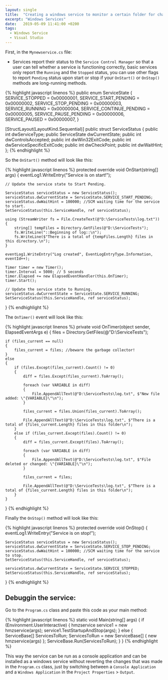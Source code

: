 ```yaml
---
layout: single
title:  "Creating a windows service to monitor a certain folder for changes"
excerpt: "Windows Services"
date:   2019-05-09 11:41:00 +0200
tags:
  - Windows Service 
  - Visual Studio
---
```


First, in the `Mynewservice.cs` file:

- Services report their status to the `Service Control Manager` so that a user can tell whether a service is functioning correctly, basic services only report the `Running` and the `Stopped` status, you can use other flags to report `Pending` status upon start or stop if your `OnStart()` or `OnStop()` methods are long-running methods.

{% highlight javascript linenos %}
public enum ServiceState
{
    SERVICE_STOPPED = 0x00000001,
    SERVICE_START_PENDING = 0x00000002,
    SERVICE_STOP_PENDING = 0x00000003,
    SERVICE_RUNNING = 0x00000004,
    SERVICE_CONTINUE_PENDING = 0x00000005,
    SERVICE_PAUSE_PENDING = 0x00000006,
    SERVICE_PAUSED = 0x00000007,
}

[StructLayout(LayoutKind.Sequential)]
public struct ServiceStatus
{
    public int dwServiceType;
    public ServiceState dwCurrentState;
    public int dwControlsAccepted;
    public int dwWin32ExitCode;
    public int dwServiceSpecificExitCode;
    public int dwCheckPoint;
    public int dwWaitHint;
};
{% endhighlight %}

So the `OnStart()` method will look like this:

{% highlight javascript linenos %}
protected override void OnStart(string[] args)
{
    eventLog1.WriteEntry("Service is on start!");
    
    // Update the service state to Start Pending.
    
    ServiceStatus serviceStatus = new ServiceStatus();
    serviceStatus.dwCurrentState = ServiceState.SERVICE_START_PENDING;
    serviceStatus.dwWaitHint = 100000; //SCM waiting time for the service to start.
    SetServiceStatus(this.ServiceHandle, ref serviceStatus);

    using (StreamWriter fs = File.CreateText(@"D:\ServiceTests\log.txt"))
    {
        string[] tempFiles = Directory.GetFiles(@"D:\ServiceTests");
        fs.WriteLine("::Beginning of log::\n");
        fs.WriteLine($"There is a total of {tempFiles.Length} files in this directory.\n");
    }

    eventLog1.WriteEntry("Log created", EventLogEntryType.Information, eventId++);

    Timer timer = new Timer();
    timer.Interval = 5000; // 5 seconds
    timer.Elapsed += new ElapsedEventHandler(this.OnTimer);
    timer.Start();

    // Update the service state to Running.
    serviceStatus.dwCurrentState = ServiceState.SERVICE_RUNNING;
    SetServiceStatus(this.ServiceHandle, ref serviceStatus);
}
{% endhighlight %}

The `OnTimer()` event will look like this:

{% highlight javascript linenos %}
  private void OnTimer(object sender, ElapsedEventArgs e)
{
    files = Directory.GetFiles(@"D:\ServiceTests");

    if (files_current == null)
    {
        files_current = files; //beware the garbage collector!
    }
    else
    {
        if (files.Except(files_current).Count() != 0)
        {
            diff = files.Except(files_current).ToArray();

            foreach (var VARIABLE in diff)
            {
                File.AppendAllText(@"D:\ServiceTests\log.txt", $"New file added: \"{VARIABLE}\"\n");
            }

            files_current = files.Union(files_current).ToArray();

            File.AppendAllText(@"D:\ServiceTests\log.txt", $"There is a total of {files_current.Length} files in this folder\n");
        }
        else if (files_current.Except(files).Count() != 0)
        {
            diff = files_current.Except(files).ToArray();

            foreach (var VARIABLE in diff)
            {
                File.AppendAllText(@"D:\ServiceTests\log.txt", $"File deleted or changed: \"{VARIABLE}\"\n");
            }

            files_current = files;

            File.AppendAllText(@"D:\ServiceTests\log.txt", $"There is a total of {files_current.Length} files in this folder\n");
        }
    }
}
{% endhighlight %}

Finally the `OnStop()` method will look like this:

{% highlight javascript linenos %}
protected override void OnStop()
{
    eventLog1.WriteEntry("Service is on stop!");

    ServiceStatus serviceStatus = new ServiceStatus();
    serviceStatus.dwCurrentState = ServiceState.SERVICE_STOP_PENDING;
    serviceStatus.dwWaitHint = 100000; //SCM waiting time for the service to stop.
    SetServiceStatus(this.ServiceHandle, ref serviceStatus);

    serviceStatus.dwCurrentState = ServiceState.SERVICE_STOPPED;
    SetServiceStatus(this.ServiceHandle, ref serviceStatus);
}
{% endhighlight %}

## Debuggin the service:

Go to the `Program.cs` class and paste this code as your main method:

{% highlight javascript linenos %}
static void Main(string[] args)
{
    if (Environment.UserInteractive)
    {
        hmzservice service1 = new hmzservice(args);
        service1.TestStartupAndStop(args);
    }
    else
    {
        ServiceBase[] ServicesToRun;
        ServicesToRun = new ServiceBase[]
        {
            new hmzservice(args)
        };
        ServiceBase.Run(ServicesToRun);
    }
}
{% endhighlight %}

This way the service can be run as a console application and can be installed as a windows service without reverting the changes that was made in the `Program.cs` class, just by switching between a `Console Application` and a `Windows Application` in the `Project Properties` > `Output`.